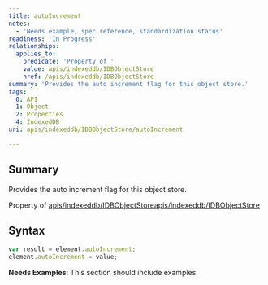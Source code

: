```yaml
---
title: autoIncrement
notes:
  - 'Needs example, spec reference, standardization status'
readiness: 'In Progress'
relationships:
  applies_to:
    predicate: 'Property of '
    value: apis/indexeddb/IDBObjectStore
    href: /apis/indexeddb/IDBObjectStore
summary: 'Provides the auto increment flag for this object store.'
tags:
  0: API
  1: Object
  2: Properties
  4: IndexedDB
uri: apis/indexeddb/IDBObjectStore/autoIncrement

---
```

## Summary

Provides the auto increment flag for this object store.

Property of [apis/indexeddb/IDBObjectStore](/apis/indexeddb/IDBObjectStore)[apis/indexeddb/IDBObjectStore](/apis/indexeddb/IDBObjectStore)

## Syntax

``` js
var result = element.autoIncrement;
element.autoIncrement = value;
```

**Needs Examples**: This section should include examples.

